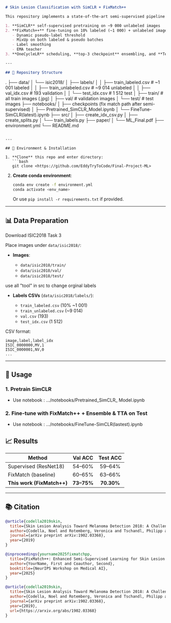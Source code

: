```markdown
# Skin Lesion Classification with SimCLR + FixMatch++

This repository implements a state-of-the-art semi-supervised pipeline on the ISIC 2018 Task 3 dataset (skin lesion classification) by combining:

1. **SimCLR** self-supervised pretraining on ~9 000 unlabeled images  
2. **FixMatch++** fine-tuning on 10% labeled (~1 000) + unlabeled images with:
   - Dynamic pseudo-label threshold
   - MixUp on both labeled & pseudo batches
   - Label smoothing
   - EMA teacher
3. **OneCycleLR** scheduling, **top-3 checkpoint** ensembling, and **Test-Time Augmentation (TTA)**  

---

## 📂 Repository Structure

```

.
├── data/
│   └── isic2018/
│       ├── labels/
│       │   ├── train\_labeled.csv      # \~1 001 labeled
│       │   ├── train\_unlabeled.csv    # \~9 014 unlabeled
│       │   ├── val_idx.csv                # 193 validation
│       │   └── test\_idx.csv           # 1 512 test
│       ├── train/                     # all train images (.jpg)
│       ├── val/                       # validation images
│       └── test/                      # test images
├── notebooks/
│       ├── checkpoints (fix match path after semi-supervised)
│       ├── Pretrained\_SimCLR\_Model.ipynb
│       └── FineTune-SimCLR(latest).ipynb
├── src/
│   ├── create\_idx\_csv.py
│   ├── create\_splits.py
│   └── train\_labels.py 
├── paper/
│   └── ML\_Final.pdf
├── environment.yml
└── README.md

````

---

## 🔧 Environment & Installation

1. **Clone** this repo and enter directory:
   ```bash
   git clone <https://github.com/EddyTryToCode/Final-Project-ML>
````

2. **Create conda environment**:

   ```bash
   conda env create -f environment.yml
   conda activate <env_name>
   ```

   Or use `pip install -r requirements.txt` if provided.

---

## 📊 Data Preparation

Download ISIC2018 Task 3 

Place images under `data/isic2018/`:

* **Images**:

  * `data/isic2018/train/`
  * `data/isic2018/val/`
  * `data/isic2018/test/`

use all "tool" in src to change orginal labels

* **Labels CSVs** (`data/isic2018/labels/`):

  * `train_labeled.csv` (10% \~1 001)
  * `train_unlabeled.csv` (\~9 014)
  * `val.csv` (193)
  * `test_idx.csv` (1 512)

CSV format:

```csv
image,label,label_idx
ISIC_0000000,MV,1
ISIC_0000001,NV,0
...
```
---

## 🚀 Usage

### 1. Pretrain SimCLR

- Use notebook : .../notebooks/Pretrained_SimCLR_ Model.ipynb

### 2. Fine-tune with FixMatch++ + Ensemble & TTA on Test

- Use notebook : .../notebooks/FineTune-SimCLR(lastest).ipynb


## 📈 Results

| Method                     |   Val ACC  |  Test ACC  |
| -------------------------- | :--------: | :--------: |
| Supervised (ResNet18)      |   54–60%   |   59–64%   |
| FixMatch (baseline)        |   60–65%   |   63–66%   |
| **This work (FixMatch++)** | **73–75%** | **70.30%** |

---

## 📚 Citation

```bibtex
@article{codella2019skin,
  title={Skin Lesion Analysis Toward Melanoma Detection 2018: A Challenge Hosted by the International Skin Imaging Collaboration (ISIC)},
  author={Codella, Noel and Rotemberg, Veronica and Tschandl, Philipp and others},
  journal={arXiv preprint arXiv:1902.03368},
  year={2019}
}

@inproceedings{yourname2025fixmatchpp,
  title={FixMatch++: Enhanced Semi-Supervised Learning for Skin Lesion Classification},
  author={YourName, First and Coauthor, Second},
  booktitle={NeurIPS Workshop on Medical AI},
  year={2025}
}

@article{codella2019skin,
  title={Skin Lesion Analysis Toward Melanoma Detection 2018: A Challenge Hosted by the International Skin Imaging Collaboration (ISIC)},
  author={Codella, Noel and Rotemberg, Veronica and Tschandl, Philipp and Celebi, Emre and Dusza, Stephen and Gutman, David and Helba, Brian and Kalloo, Aadi and Liopyris, Konstantinos and Marchetti, Michael and Kittler, Harald and Halpern, Allan},
  journal={arXiv preprint arXiv:1902.03368},
  year={2019},
  url={https://arxiv.org/abs/1902.03368}
}
```


